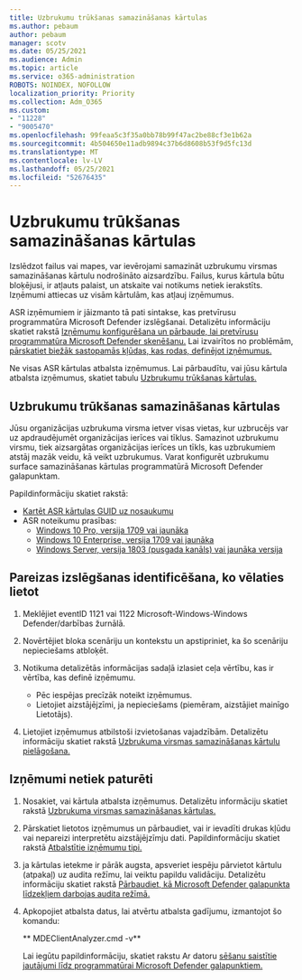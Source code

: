 ```yaml
---
title: Uzbrukumu trūkšanas samazināšanas kārtulas
ms.author: pebaum
author: pebaum
manager: scotv
ms.date: 05/25/2021
ms.audience: Admin
ms.topic: article
ms.service: o365-administration
ROBOTS: NOINDEX, NOFOLLOW
localization_priority: Priority
ms.collection: Adm_O365
ms.custom:
- "11228"
- "9005470"
ms.openlocfilehash: 99feaa5c3f35a0bb78b99f47ac2be88cf3e1b62a
ms.sourcegitcommit: 4b504650e11adb9894c37b6d8608b53f9d5fc13d
ms.translationtype: MT
ms.contentlocale: lv-LV
ms.lasthandoff: 05/25/2021
ms.locfileid: "52676435"
---
```

# <a name="attack-surface-reduction-rules"></a>Uzbrukumu trūkšanas samazināšanas kārtulas

Izslēdzot failus vai mapes, var ievērojami samazināt uzbrukumu virsmas samazināšanas kārtulu nodrošināto aizsardzību. Failus, kurus kārtula būtu bloķējusi, ir atļauts palaist, un atskaite vai notikums netiek ierakstīts. Izņēmumi attiecas uz visām kārtulām, kas atļauj izņēmumus.

ASR izņēmumiem ir jāizmanto tā pati sintakse, kas pretvīrusu programmatūra Microsoft Defender izslēgšanai. Detalizētu informāciju skatiet rakstā [Izņēmumu konfigurēšana un pārbaude, lai pretvīrusu programmatūra Microsoft Defender skenēšanu.](/microsoft-365/security/defender-endpoint/configure-exclusions-microsoft-defender-antivirus) Lai izvairītos no problēmām, [pārskatiet biežāk sastopamās kļūdas, kas rodas, definējot izņēmumus.](/microsoft-365/security/defender-endpoint/common-exclusion-mistakes-microsoft-defender-antivirus)

Ne visas ASR kārtulas atbalsta izņēmumus. Lai pārbaudītu, vai jūsu kārtula atbalsta izņēmumus, skatiet tabulu [Uzbrukumu trūkšanas kārtulas.](/microsoft-365/security/defender-endpoint/attack-surface-reduction#attack-surface-reduction-rules)

## <a name="attack-surface-reduction-rules"></a>Uzbrukumu trūkšanas samazināšanas kārtulas

Jūsu organizācijas uzbrukuma virsma ietver visas vietas, kur uzbrucējs var uz apdraudējumēt organizācijas ierīces vai tīklus. Samazinot uzbrukumu virsmu, tiek aizsargātas organizācijas ierīces un tīkls, kas uzbrukumiem atstāj mazāk veidu, kā veikt uzbrukumus. Varat konfigurēt uzbrukumu surface samazināšanas kārtulas programmatūrā Microsoft Defender galapunktam.

Papildinformāciju skatiet rakstā:

- [Kartēt ASR kārtulas GUID uz nosaukumu](/microsoft-365/security/defender-endpoint/attack-surface-reduction#attack-surface-reduction-rules)
- ASR noteikumu prasības:
    - [Windows 10 Pro, versija 1709 vai jaunāka](/windows/whats-new/whats-new-windows-10-version-1709)
    - [Windows 10 Enterprise, versija 1709 vai jaunāka](/windows/whats-new/whats-new-windows-10-version-1709)
    - [Windows Server, versija 1803 (pusgada kanāls) vai jaunāka versija](/windows-server/get-started/whats-new-in-windows-server-1803)

## <a name="identify-the-correct-exclusion-to-apply"></a>Pareizas izslēgšanas identificēšana, ko vēlaties lietot

1. Meklējiet eventID 1121 vai 1122 Microsoft-Windows-Windows Defender/darbības žurnālā.

1. Novērtējiet bloka scenāriju un kontekstu un apstipriniet, ka šo scenāriju nepieciešams atbloķēt.

1. Notikuma detalizētās informācijas sadaļā izlasiet ceļa vērtību, kas ir vērtība, kas definē izņēmumu.
    - Pēc iespējas precīzāk noteikt izņēmumus.
    - Lietojiet aizstājējzīmi, ja nepieciešams (piemēram, aizstājiet mainīgo Lietotājs).

1. Lietojiet izņēmumus atbilstoši izvietošanas vajadzībām. Detalizētu informāciju skatiet rakstā [Uzbrukuma virsmas samazināšanas kārtulu pielāgošana.](/microsoft-365/security/defender-endpoint/customize-attack-surface-reduction)

## <a name="exclusion-is-not-honored"></a>Izņēmumi netiek paturēti

1. Nosakiet, vai kārtula atbalsta izņēmumus. Detalizētu informāciju skatiet rakstā [Uzbrukuma virsmas samazināšanas kārtulas.](/microsoft-365/security/defender-endpoint/attack-surface-reduction#attack-surface-reduction-rules)

1. Pārskatiet lietotos izņēmumus un pārbaudiet, vai ir ievadīti drukas kļūdu vai nepareizi interpretētu aizstājējzīmju dati. Papildinformāciju skatiet rakstā [Atbalstītie izņēmumu tipi.](/microsoft-365/security/defender-endpoint/mac-exclusions#supported-exclusion-types)

1. ja kārtulas ietekme ir pārāk augsta, apsveriet iespēju pārvietot kārtulu (atpakaļ) uz audita režīmu, lai veiktu papildu validāciju. Detalizētu informāciju skatiet rakstā [Pārbaudiet, kā Microsoft Defender galapunkta līdzekļiem darbojas audita režīmā.](/microsoft-365/security/defender-endpoint/audit-windows-defender)

1. Apkopojiet atbalsta datus, lai atvērtu atbalsta gadījumu, izmantojot šo komandu:
    
   ** MDEClientAnalyzer.cmd -v**

    Lai iegūtu papildinformāciju, skatiet rakstu Ar datoru [sēšanu saistītie jautājumi līdz programmatūrai Microsoft Defender galapunktiem.](issues-with-onboarding-machines.md)
